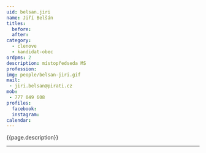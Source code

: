 ```yaml
---
uid: belsan.jiri
name: Jiří Belšán
titles:
  before: 
  after:
category:
  - clenove
  - kandidat-obec
ordpms: 2
description: místopředseda MS
profession: 
img: people/belsan-jiri.gif
mail:
 - jiri.belsan@pirati.cz
mob:
 - 777 049 608
profiles:
  facebook: 
  instagram: 
calendar: 
---
```


{{page.description}}



---
